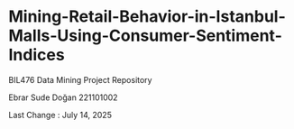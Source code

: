 # Mining-Retail-Behavior-in-Istanbul-Malls-Using-Consumer-Sentiment-Indices
BIL476 Data Mining Project Repository 

Ebrar Sude Doğan
221101002

Last Change : July 14, 2025